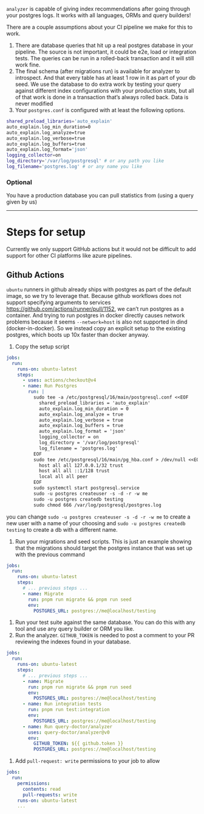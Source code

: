 `analyzer` is capable of giving index recommendations after going through your postgres logs. It works with all languages, ORMs and query builders!

There are a couple assumptions about your CI pipeline we make for this to work.

1. There are database queries that hit up a real postgres database in your pipeline. The source is not important, it could be e2e, load or integration tests. The queries can be run in a rolled-back transaction and it will still work fine.
2. The final schema (after migrations run) is available for analyzer to introspect. And that every table has at least 1 row in it as part of your db seed. We use the database to do extra work by testing your query against different index configurations with your production stats, but all of that work is done in a transaction that’s always rolled back. Data is never modified
3. Your `postgres.conf` is configured with at least the following options.

```bash
shared_preload_libraries='auto_explain'
auto_explain.log_min_duration=0
auto_explain.log_analyze=true
auto_explain.log_verbose=true
auto_explain.log_buffers=true
auto_explain.log_format='json'
logging_collector=on
log_directory='/var/log/postgresql' # or any path you like
log_filename='postgres.log' # or any name you like
```

### Optional

You have a production database you can pull statistics from (using a query given by us)

---

# Steps for setup

Currently we only support GitHub actions but it would not be difficult to add support for other CI platforms like azure pipelines.

## Github Actions

`ubuntu` runners in github already ships with postgres as part of the default image, so we try to leverage that. Because github workflows does not support specifying arguments to services https://github.com/actions/runner/pull/1152, we can’t run postgres as a container. And trying to run postgres in docker directly causes network problems because it seems `--network=host` is also not supported in dind (docker-in-docker). So we instead copy an explicit setup to the existing postgres, which boots up 10x faster than docker anyway.

1. Copy the setup script

```yaml
jobs:
  run:
    runs-on: ubuntu-latest
    steps:
      - uses: actions/checkout@v4
      - name: Run Postgres
        run: |
          sudo tee -a /etc/postgresql/16/main/postgresql.conf <<EOF
            shared_preload_libraries = 'auto_explain'
            auto_explain.log_min_duration = 0
            auto_explain.log_analyze = true
            auto_explain.log_verbose = true
            auto_explain.log_buffers = true
            auto_explain.log_format = 'json'
            logging_collector = on
            log_directory = '/var/log/postgresql'
            log_filename = 'postgres.log'
          EOF
          sudo tee /etc/postgresql/16/main/pg_hba.conf > /dev/null <<EOF
            host all all 127.0.0.1/32 trust
            host all all ::1/128 trust
            local all all peer
          EOF
          sudo systemctl start postgresql.service
          sudo -u postgres createuser -s -d -r -w me
          sudo -u postgres createdb testing
          sudo chmod 666 /var/log/postgresql/postgres.log
```

you can change `sudo -u postgres createuser -s -d -r -w me` to create a new user with a name of your choosing and `sudo -u postgres createdb testing` to create a db with a different name.

1. Run your migrations and seed scripts. This is just an example showing that the migrations should target the postgres instance that was set up with the previous command

```yaml
jobs:
  run:
    runs-on: ubuntu-latest
    steps:
      # ... previous steps ...
      - name: Migrate
        run: pnpm run migrate && pnpm run seed
        env:
          POSTGRES_URL: postgres://me@localhost/testing
```

1. Run your test suite against the same database. You can do this with any tool and use any query builder or ORM you like.
2. Run the analyzer. `GITHUB_TOKEN` is needed to post a comment to your PR reviewing the indexes found in your database.

```yaml
jobs:
  run:
    runs-on: ubuntu-latest
    steps:
      # ... previous steps ...
      - name: Migrate
        run: pnpm run migrate && pnpm run seed
        env:
          POSTGRES_URL: postgres://me@localhost/testing
      - name: Run integration tests
        run: pnpm run test:integration
        env:
          POSTGRES_URL: postgres://me@localhost/testing
      - name: Run query-doctor/analyzer
        uses: query-doctor/analyzer@v0
        env:
          GITHUB_TOKEN: ${{ github.token }}
          POSTGRES_URL: postgres://me@localhost/testing
```

1. Add `pull-request: write` permissions to your job to allow

```yaml
jobs:
  run:
    permissions:
      contents: read
      pull-requests: write
    runs-on: ubuntu-latest
    ...
```
